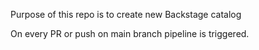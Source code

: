 Purpose of this repo is to create new Backstage catalog

On every PR or push on main branch pipeline is triggered.